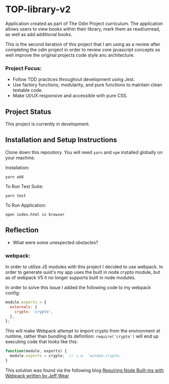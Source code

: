 # TOP-library-v2

Application created as part of The Odin Project curriculum. The application
allows users to view books within their library, mark them as read/unread, as well as add additional books.

This is the second iteration of this project that I am using as a review after completing the odin project in order to review core javascript concepts as well
improve the original projects code style anc architecture.

### Project Focus:

- Follow TDD practices throughout development using Jest.
- Use factory functions, modularity, and pure functions to maintain clean
  testable code.
- Make UI/UX responsive and accessible with pure CSS.

## Project Status

This project is currently in development.

<!-- ## Project Screen Shot(s) -->

## Installation and Setup Instructions

Clone down this repository. You will need `yarn` and `npm` installed globally on your machine.

Installation:

`yarn add`

To Run Test Suite:

`yarn test`

To Run Application:

`open index.html in browser`

## Reflection

- What were some unexpected obstacles?

### webpack:

In order to utilize JS modules with this project I decided to use webpack. In order to generate uuid's my app uses the built in node crypto module, but as of webpack V5 it no longer
supports built in node modules.

In order to solve this issue I added the following code to my webpack config:

```javascript
module.exports = {
  externals: {
    crypto: 'crypto',
  },
};
```

This will make Webpack attempt to import crypto from the environment at runtime, rather than bundling its definition: `require('crypto')` will end up executing code that looks like this:

```javascript
function(module, exports) {
  module.exports = crypto;  // i.e. `window.crypto`
}
```

This solution was found via the following blog [Requiring Node Built-ins with Webpack written by
Jeff Wear](https://www.mixmax.com/engineering/requiring-node-builtins-with-webpack)

<!-- ## Reflection

- What was the context for this project? (ie: was this a side project? was this for Turing? was this for an experiment?)
- What did you set out to build?
- Why was this project challenging and therefore a really good learning experience?

- What tools did you use to implement this project?
  - This might seem obvious because you are IN this codebase, but to all other humans now is the time to talk about why you chose webpack instead of create react app, or D3, or vanilla JS instead of a framework etc. Brag about your choices and justify them here.

#### Example:

This was a 3 week long project built during my third module at Turing School of Software and Design. Project goals included using technologies learned up until this point and familiarizing myself with documentation for new features.

Originally I wanted to build an application that allowed users to pull data from the Twitter API based on what they were interested in, such as 'most tagged users'. I started this process by using the `create-react-app` boilerplate, then adding `react-router-4.0` and `redux`.

One of the main challenges I ran into was Authentication. This lead me to spend a few days on a research spike into OAuth, Auth0, and two-factor authentication using Firebase or other third parties. Due to project time constraints, I had to table authentication and focus more on data visualization from parts of the API that weren't restricted to authenticated users.

At the end of the day, the technologies implemented in this project are React, React-Router 4.0, Redux, LoDash, D3, and a significant amount of VanillaJS, JSX, and CSS. I chose to use the `create-react-app` boilerplate to minimize initial setup and invest more time in diving into weird technological rabbit holes. In the next iteration I plan on handrolling a `webpack.config.js` file to more fully understand the build process. -->
